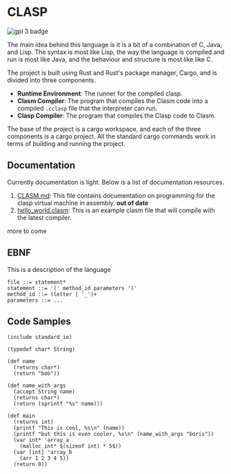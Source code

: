# CLASP

![gpl 3 badge](https://img.shields.io/badge/license-GPL%203.0-blue)

The main idea behind this language is it is a bit of a combination of C, Java,
and Lisp. The syntax is most like Lisp, the way the language is compiled
and run is most like Java, and the behaviour and structure is most like like C.

The project is built using Rust and Rust's package manager, Cargo, and is
divided into three components.

- **Runtime Environment**: The runner for the compiled clasp.
- **Clasm Compiler**: The program that compiles the Clasm code into a compiled `.cclasp` file that the interpreter can run.
- **Clasp Compiler**: The program that compiles the Clasp code to Clasm.

The base of the project is a cargo workspace, and each of the three components
is a cargo project. All the standard cargo commands work in terms of building
and running the project.

## Documentation

Currently documentation is light. Below is a list of documentation resources.

1. [CLASM.md](CLASM.md): This file contains documentation on programming for the clasp virtual machine in assembly. **out of date**
2. [hello_world.clasm](clasm_compiler/test_files/hello_world.clasm): This is an example clasm file that will compile with the latest compiler.

more to come

## EBNF

This is a description of the language

```ebnf
file ::= statement*
statement ::= '(' method_id parameters ')'
method_id ::= (letter | '_')+
parameters ::= ...
```

## Code Samples

```text
(include standard_io)

(typedef char* String)

(def name
  (returns char*)
  (return "bob"))

(def name_with_args
  (accept String name)
  (returns char*)
  (return (sprintf "%s" name)))

(def main
  (returns int)
  (printf "This is cool, %s\n" (name))
  (printf "but this is even cooler, %s\n" (name_with_args "boris"))
  (var int* 'array_a
    (malloc int* $(sizeof int) * 5$))
  (var [int] 'array_b
    (arr 1 2 3 4 5))
  (return 0))
```
